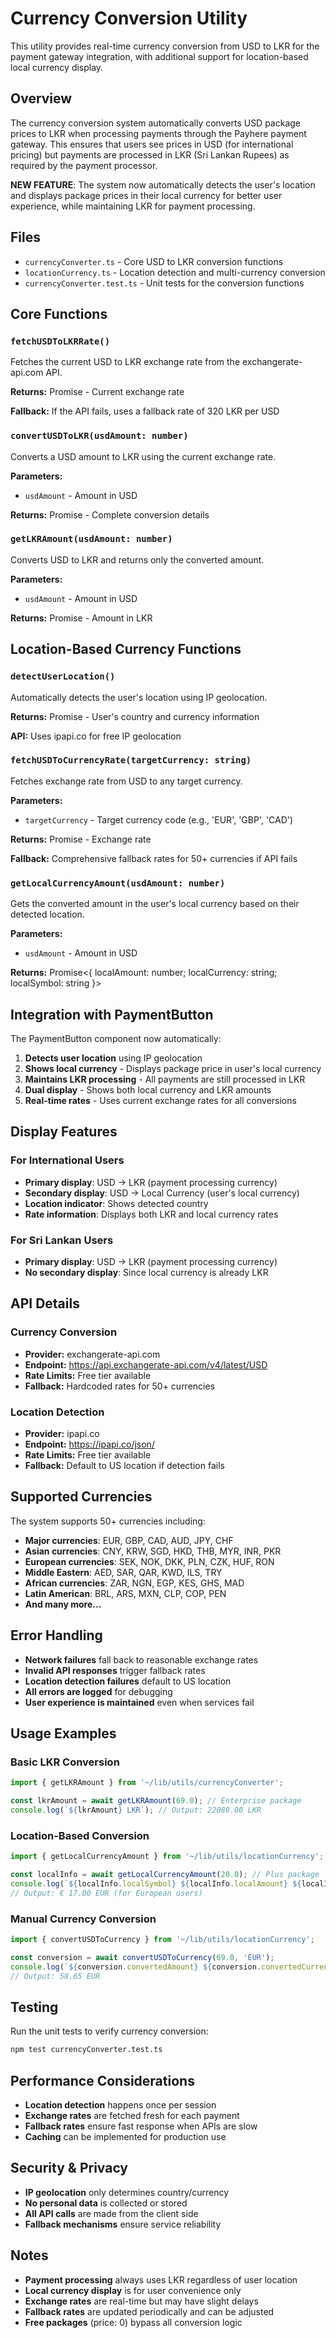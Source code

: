 # Currency Conversion Utility

This utility provides real-time currency conversion from USD to LKR for the payment gateway integration, with additional support for location-based local currency display.

## Overview

The currency conversion system automatically converts USD package prices to LKR when processing payments through the Payhere payment gateway. This ensures that users see prices in USD (for international pricing) but payments are processed in LKR (Sri Lankan Rupees) as required by the payment processor.

**NEW FEATURE**: The system now automatically detects the user's location and displays package prices in their local currency for better user experience, while maintaining LKR for payment processing.

## Files

- `currencyConverter.ts` - Core USD to LKR conversion functions
- `locationCurrency.ts` - Location detection and multi-currency conversion
- `currencyConverter.test.ts` - Unit tests for the conversion functions

## Core Functions

### `fetchUSDToLKRRate()`
Fetches the current USD to LKR exchange rate from the exchangerate-api.com API.

**Returns:** Promise<number> - Current exchange rate

**Fallback:** If the API fails, uses a fallback rate of 320 LKR per USD

### `convertUSDToLKR(usdAmount: number)`
Converts a USD amount to LKR using the current exchange rate.

**Parameters:**
- `usdAmount` - Amount in USD

**Returns:** Promise<CurrencyConversionResult> - Complete conversion details

### `getLKRAmount(usdAmount: number)`
Converts USD to LKR and returns only the converted amount.

**Parameters:**
- `usdAmount` - Amount in USD

**Returns:** Promise<number> - Amount in LKR

## Location-Based Currency Functions

### `detectUserLocation()`
Automatically detects the user's location using IP geolocation.

**Returns:** Promise<LocationInfo> - User's country and currency information

**API:** Uses ipapi.co for free IP geolocation

### `fetchUSDToCurrencyRate(targetCurrency: string)`
Fetches exchange rate from USD to any target currency.

**Parameters:**
- `targetCurrency` - Target currency code (e.g., 'EUR', 'GBP', 'CAD')

**Returns:** Promise<number> - Exchange rate

**Fallback:** Comprehensive fallback rates for 50+ currencies if API fails

### `getLocalCurrencyAmount(usdAmount: number)`
Gets the converted amount in the user's local currency based on their detected location.

**Parameters:**
- `usdAmount` - Amount in USD

**Returns:** Promise<{ localAmount: number; localCurrency: string; localSymbol: string }>

## Integration with PaymentButton

The PaymentButton component now automatically:

1. **Detects user location** using IP geolocation
2. **Shows local currency** - Displays package price in user's local currency
3. **Maintains LKR processing** - All payments are still processed in LKR
4. **Dual display** - Shows both local currency and LKR amounts
5. **Real-time rates** - Uses current exchange rates for all conversions

## Display Features

### For International Users
- **Primary display**: USD → LKR (payment processing currency)
- **Secondary display**: USD → Local Currency (user's local currency)
- **Location indicator**: Shows detected country
- **Rate information**: Displays both LKR and local currency rates

### For Sri Lankan Users
- **Primary display**: USD → LKR (payment processing currency)
- **No secondary display**: Since local currency is already LKR

## API Details

### Currency Conversion
- **Provider:** exchangerate-api.com
- **Endpoint:** https://api.exchangerate-api.com/v4/latest/USD
- **Rate Limits:** Free tier available
- **Fallback:** Hardcoded rates for 50+ currencies

### Location Detection
- **Provider:** ipapi.co
- **Endpoint:** https://ipapi.co/json/
- **Rate Limits:** Free tier available
- **Fallback:** Default to US location if detection fails

## Supported Currencies

The system supports 50+ currencies including:
- **Major currencies**: EUR, GBP, CAD, AUD, JPY, CHF
- **Asian currencies**: CNY, KRW, SGD, HKD, THB, MYR, INR, PKR
- **European currencies**: SEK, NOK, DKK, PLN, CZK, HUF, RON
- **Middle Eastern**: AED, SAR, QAR, KWD, ILS, TRY
- **African currencies**: ZAR, NGN, EGP, KES, GHS, MAD
- **Latin American**: BRL, ARS, MXN, CLP, COP, PEN
- **And many more...**

## Error Handling

- **Network failures** fall back to reasonable exchange rates
- **Invalid API responses** trigger fallback rates
- **Location detection failures** default to US location
- **All errors are logged** for debugging
- **User experience is maintained** even when services fail

## Usage Examples

### Basic LKR Conversion
```typescript
import { getLKRAmount } from '~/lib/utils/currencyConverter';

const lkrAmount = await getLKRAmount(69.0); // Enterprise package
console.log(`${lkrAmount} LKR`); // Output: 22080.00 LKR
```

### Location-Based Conversion
```typescript
import { getLocalCurrencyAmount } from '~/lib/utils/locationCurrency';

const localInfo = await getLocalCurrencyAmount(20.0); // Plus package
console.log(`${localInfo.localSymbol} ${localInfo.localAmount} ${localInfo.localCurrency}`);
// Output: € 17.00 EUR (for European users)
```

### Manual Currency Conversion
```typescript
import { convertUSDToCurrency } from '~/lib/utils/locationCurrency';

const conversion = await convertUSDToCurrency(69.0, 'EUR');
console.log(`${conversion.convertedAmount} ${conversion.convertedCurrency}`);
// Output: 58.65 EUR
```

## Testing

Run the unit tests to verify currency conversion:

```bash
npm test currencyConverter.test.ts
```

## Performance Considerations

- **Location detection** happens once per session
- **Exchange rates** are fetched fresh for each payment
- **Fallback rates** ensure fast response when APIs are slow
- **Caching** can be implemented for production use

## Security & Privacy

- **IP geolocation** only determines country/currency
- **No personal data** is collected or stored
- **All API calls** are made from the client side
- **Fallback mechanisms** ensure service reliability

## Notes

- **Payment processing** always uses LKR regardless of user location
- **Local currency display** is for user convenience only
- **Exchange rates** are real-time but may have slight delays
- **Fallback rates** are updated periodically and can be adjusted
- **Free packages** (price: 0) bypass all conversion logic
